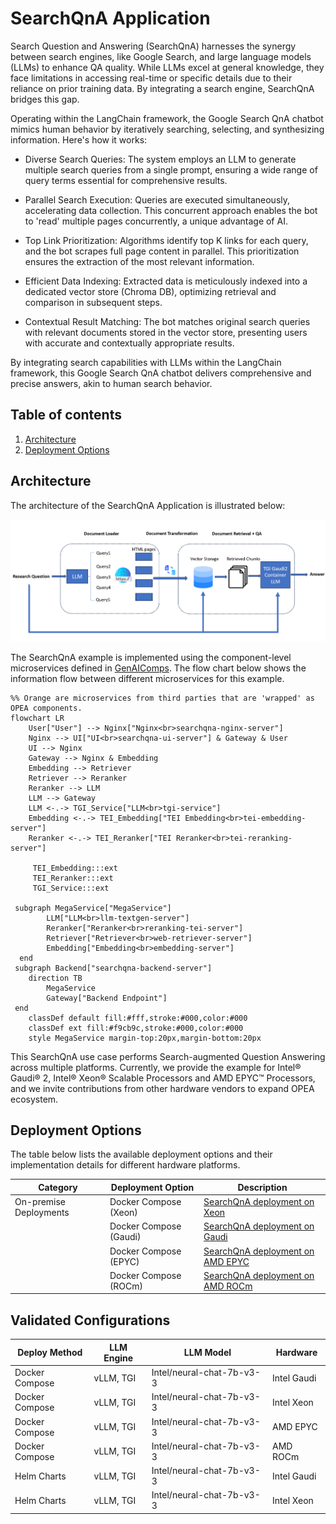 # SearchQnA Application

Search Question and Answering (SearchQnA) harnesses the synergy between search engines, like Google Search, and large language models (LLMs) to enhance QA quality. While LLMs excel at general knowledge, they face limitations in accessing real-time or specific details due to their reliance on prior training data. By integrating a search engine, SearchQnA bridges this gap.

Operating within the LangChain framework, the Google Search QnA chatbot mimics human behavior by iteratively searching, selecting, and synthesizing information. Here's how it works:

- Diverse Search Queries: The system employs an LLM to generate multiple search queries from a single prompt, ensuring a wide range of query terms essential for comprehensive results.

- Parallel Search Execution: Queries are executed simultaneously, accelerating data collection. This concurrent approach enables the bot to 'read' multiple pages concurrently, a unique advantage of AI.

- Top Link Prioritization: Algorithms identify top K links for each query, and the bot scrapes full page content in parallel. This prioritization ensures the extraction of the most relevant information.

- Efficient Data Indexing: Extracted data is meticulously indexed into a dedicated vector store (Chroma DB), optimizing retrieval and comparison in subsequent steps.

- Contextual Result Matching: The bot matches original search queries with relevant documents stored in the vector store, presenting users with accurate and contextually appropriate results.

By integrating search capabilities with LLMs within the LangChain framework, this Google Search QnA chatbot delivers comprehensive and precise answers, akin to human search behavior.

## Table of contents

1. [Architecture](#architecture)
2. [Deployment Options](#deployment-options)

## Architecture

The architecture of the SearchQnA Application is illustrated below:

![architecture](./assets/img/searchqna.png)

The SearchQnA example is implemented using the component-level microservices defined in [GenAIComps](https://github.com/opea-project/GenAIComps). The flow chart below shows the information flow between different microservices for this example.

```mermaid
%% Orange are microservices from third parties that are 'wrapped' as OPEA components.
flowchart LR
    User["User"] --> Nginx["Nginx<br>searchqna-nginx-server"]
    Nginx --> UI["UI<br>searchqna-ui-server"] & Gateway & User
    UI --> Nginx
    Gateway --> Nginx & Embedding
    Embedding --> Retriever
    Retriever --> Reranker
    Reranker --> LLM
    LLM --> Gateway
    LLM <-.-> TGI_Service["LLM<br>tgi-service"]
    Embedding <-.-> TEI_Embedding["TEI Embedding<br>tei-embedding-server"]
    Reranker <-.-> TEI_Reranker["TEI Reranker<br>tei-reranking-server"]

     TEI_Embedding:::ext
     TEI_Reranker:::ext
     TGI_Service:::ext

 subgraph MegaService["MegaService"]
        LLM["LLM<br>llm-textgen-server"]
        Reranker["Reranker<br>reranking-tei-server"]
        Retriever["Retriever<br>web-retriever-server"]
        Embedding["Embedding<br>embedding-server"]
  end
 subgraph Backend["searchqna-backend-server"]
    direction TB
        MegaService
        Gateway["Backend Endpoint"]
 end
    classDef default fill:#fff,stroke:#000,color:#000
    classDef ext fill:#f9cb9c,stroke:#000,color:#000
    style MegaService margin-top:20px,margin-bottom:20px
```

This SearchQnA use case performs Search-augmented Question Answering across multiple platforms. Currently, we provide the example for Intel® Gaudi® 2, Intel® Xeon® Scalable Processors and AMD EPYC™ Processors, and we invite contributions from other hardware vendors to expand OPEA ecosystem.

## Deployment Options

The table below lists the available deployment options and their implementation details for different hardware platforms.

| Category               | Deployment Option      | Description                                                                 |
| ---------------------- | ---------------------- | --------------------------------------------------------------------------- |
| On-premise Deployments | Docker Compose (Xeon)  | [SearchQnA deployment on Xeon](./docker_compose/intel/cpu/xeon/README.md)   |
|                        | Docker Compose (Gaudi) | [SearchQnA deployment on Gaudi](./docker_compose/intel/hpu/gaudi/README.md) |
|                        | Docker Compose (EPYC)  | [SearchQnA deployment on AMD EPYC](./docker_compose/amd/cpu/epyc/README.md) |
|                        | Docker Compose (ROCm)  | [SearchQnA deployment on AMD ROCm](./docker_compose/amd/gpu/rocm/README.md) |

## Validated Configurations

| **Deploy Method** | **LLM Engine** | **LLM Model**             | **Hardware** |
| ----------------- | -------------- | ------------------------- | ------------ |
| Docker Compose    | vLLM, TGI      | Intel/neural-chat-7b-v3-3 | Intel Gaudi  |
| Docker Compose    | vLLM, TGI      | Intel/neural-chat-7b-v3-3 | Intel Xeon   |
| Docker Compose    | vLLM, TGI      | Intel/neural-chat-7b-v3-3 | AMD EPYC     |
| Docker Compose    | vLLM, TGI      | Intel/neural-chat-7b-v3-3 | AMD ROCm     |
| Helm Charts       | vLLM, TGI      | Intel/neural-chat-7b-v3-3 | Intel Gaudi  |
| Helm Charts       | vLLM, TGI      | Intel/neural-chat-7b-v3-3 | Intel Xeon   |
